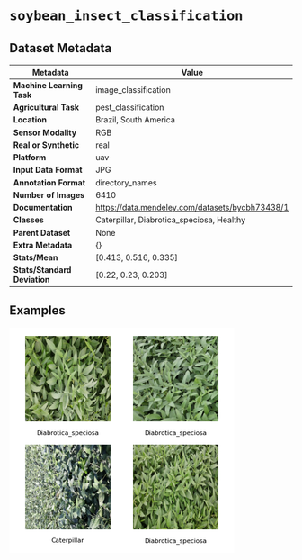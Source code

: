 
# `soybean_insect_classification`

## Dataset Metadata

| Metadata | Value |
| --- | --- |
| **Machine Learning Task** | image_classification |
| **Agricultural Task** | pest_classification |
| **Location** | Brazil, South America |
| **Sensor Modality** | RGB |
| **Real or Synthetic** | real |
| **Platform** | uav |
| **Input Data Format** | JPG |
| **Annotation Format** | directory_names |
| **Number of Images** | 6410 |
| **Documentation** | https://data.mendeley.com/datasets/bycbh73438/1 |
| **Classes** | Caterpillar, Diabrotica_speciosa, Healthy |
| **Parent Dataset** | None |
| **Extra Metadata** | {} |
| **Stats/Mean** | [0.413, 0.516, 0.335] |
| **Stats/Standard Deviation** | [0.22, 0.23, 0.203] |


## Examples

![Example Images for soybean_insect_classification](https://github.com/Project-AgML/AgML/blob/main/docs/sample_images/soybean_insect_classification_examples.png)